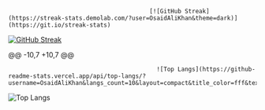                                             [![GitHub Streak](https://streak-stats.demolab.com/?user=OsaidAliKhan&theme=dark)](https://git.io/streak-stats)         
  [![GitHub Streak](https://streak-stats.demolab.com/?user=OsaidAliKhan&theme=dark)](https://git.io/streak-stats)         



@@ -10,7 +10,7 @@



                                              ![Top Langs](https://github-readme-stats.vercel.app/api/top-langs/?username=OsaidAliKhan&langs_count=10&layout=compact&title_color=fff&text_color=00e7ff&bg_color=151515)
  ![Top Langs](https://github-readme-stats.vercel.app/api/top-langs/?username=OsaidAliKhan&langs_count=10&layout=compact&title_color=fff&text_color=00e7ff&bg_color=151515)

